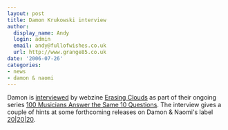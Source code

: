```yaml
---
layout: post
title: Damon Krukowski interview
author:
  display_name: Andy
  login: admin
  email: andy@fullofwishes.co.uk
  url: http://www.grange85.co.uk
date: '2006-07-26'
categories:
- news
- damon & naomi
---
```

Damon is [interviewed](https://web.archive.org/web/20060726+/http://www.erasingclouds.com/wk1906damon.html) by
webzine [Erasing Clouds](https://web.archive.org/web/20060726+/http://www.erasingclouds.com) as part of their
ongoing series [100 Musicians Answer the Same 10
Questions](https://web.archive.org/web/20060726+/http://www.erasingclouds.com/hundredQA.html). The interview gives a
couple of hints at some forthcoming releases on Damon & Naomi's label
[20|20|20](https://web.archive.org/web/20060726+/http://www.20-20-20.com/).


